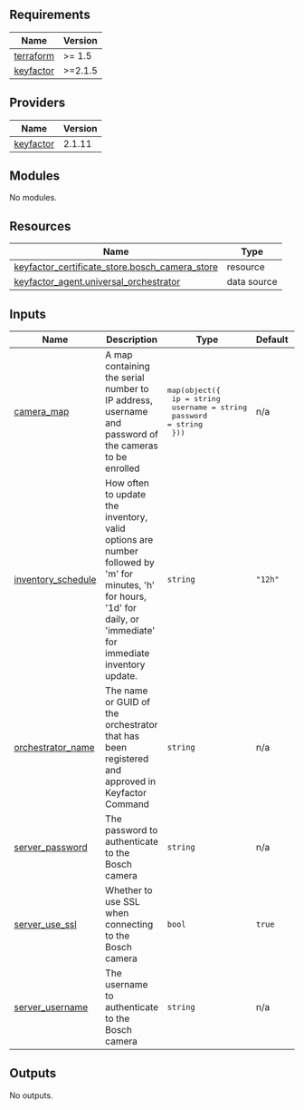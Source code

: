 ## Requirements

| Name                                                                      | Version |
|---------------------------------------------------------------------------|---------|
| <a name="requirement_terraform"></a> [terraform](#requirement\_terraform) | >= 1.5  |
| <a name="requirement_keyfactor"></a> [keyfactor](#requirement\_keyfactor) | >=2.1.5 |

## Providers

| Name                                                                | Version |
|---------------------------------------------------------------------|---------|
| <a name="provider_keyfactor"></a> [keyfactor](#provider\_keyfactor) | 2.1.11  |

## Modules

No modules.

## Resources

| Name                                                                                                                                                      | Type        |
|-----------------------------------------------------------------------------------------------------------------------------------------------------------|-------------|
| [keyfactor_certificate_store.bosch_camera_store](https://registry.terraform.io/providers/keyfactor-pub/keyfactor/latest/docs/resources/certificate_store) | resource    |
| [keyfactor_agent.universal_orchestrator](https://registry.terraform.io/providers/keyfactor-pub/keyfactor/latest/docs/data-sources/agent)                  | data source |

## Inputs

| Name                                                                                       | Description                                                                                                                                                            | Type                                                                                                        | Default | Required |
|--------------------------------------------------------------------------------------------|------------------------------------------------------------------------------------------------------------------------------------------------------------------------|-------------------------------------------------------------------------------------------------------------|---------|:--------:|
| <a name="input_camera_map"></a> [camera\_map](#input\_camera\_map)                         | A map containing the serial number to IP address, username and password of the cameras to be enrolled                                                                  | <pre>map(object({<br>    ip       = string<br>    username = string<br>    password = string<br>  }))</pre> | n/a     |   yes    |
| <a name="input_inventory_schedule"></a> [inventory\_schedule](#input\_inventory\_schedule) | How often to update the inventory, valid options are number followed by 'm' for minutes, 'h' for hours, '1d' for daily, or 'immediate' for immediate inventory update. | `string`                                                                                                    | `"12h"` |    no    |
| <a name="input_orchestrator_name"></a> [orchestrator\_name](#input\_orchestrator\_name)    | The name or GUID of the orchestrator that has been registered and approved in Keyfactor Command                                                                        | `string`                                                                                                    | n/a     |   yes    |
| <a name="input_server_password"></a> [server\_password](#input\_server\_password)          | The password to authenticate to the Bosch camera                                                                                                                       | `string`                                                                                                    | n/a     |   yes    |
| <a name="input_server_use_ssl"></a> [server\_use\_ssl](#input\_server\_use\_ssl)           | Whether to use SSL when connecting to the Bosch camera                                                                                                                 | `bool`                                                                                                      | `true`  |    no    |
| <a name="input_server_username"></a> [server\_username](#input\_server\_username)          | The username to authenticate to the Bosch camera                                                                                                                       | `string`                                                                                                    | n/a     |   yes    |

## Outputs

No outputs.
